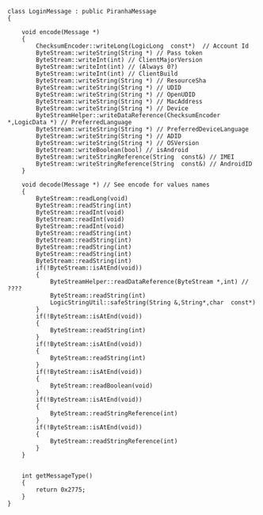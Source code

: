     class LoginMessage : public PiranhaMessage
    {

        void encode(Message *)
        {
            ChecksumEncoder::writeLong(LogicLong  const*)  // Account Id
            ByteStream::writeString(String *) // Pass token
            ByteStream::writeInt(int) // ClientMajorVersion
            ByteStream::writeInt(int) // (Always 0?)
            ByteStream::writeInt(int) // ClientBuild
            ByteStream::writeString(String *) // ResourceSha
            ByteStream::writeString(String *) // UDID
            ByteStream::writeString(String *) // OpenUDID
            ByteStream::writeString(String *) // MacAddress
            ByteStream::writeString(String *) // Device
            ByteStreamHelper::writeDataReference(ChecksumEncoder *,LogicData *) // PreferredLanguage
            ByteStream::writeString(String *) // PreferredDeviceLanguage
            ByteStream::writeString(String *) // ADID
            ByteStream::writeString(String *) // OSVersion
            ByteStream::writeBoolean(bool) // isAndroid
            ByteStream::writeStringReference(String  const&) // IMEI
            ByteStream::writeStringReference(String  const&) // AndroidID
        }

        void decode(Message *) // See encode for values names
        {
            ByteStream::readLong(void)
            ByteStream::readString(int)
            ByteStream::readInt(void)
            ByteStream::readInt(void)
            ByteStream::readInt(void)
            ByteStream::readString(int)
            ByteStream::readString(int)
            ByteStream::readString(int)
            ByteStream::readString(int)
            ByteStream::readString(int)
            if(!ByteStream::isAtEnd(void))
            {
                ByteStreamHelper::readDataReference(ByteStream *,int) // ????
                ByteStream::readString(int)
                LogicStringUtil::safeString(String &,String*,char  const*)
            }
            if(!ByteStream::isAtEnd(void))
            {
                ByteStream::readString(int)
            }
            if(!ByteStream::isAtEnd(void))
            {
                ByteStream::readString(int)
            }
            if(!ByteStream::isAtEnd(void))
            { 
                ByteStream::readBoolean(void)
            }
            if(!ByteStream::isAtEnd(void))
            { 
                ByteStream::readStringReference(int)
            }
            if(!ByteStream::isAtEnd(void))
            { 
                ByteStream::readStringReference(int)
            }
        }


        int getMessageType()
        {
            return 0x2775;
        }
    }